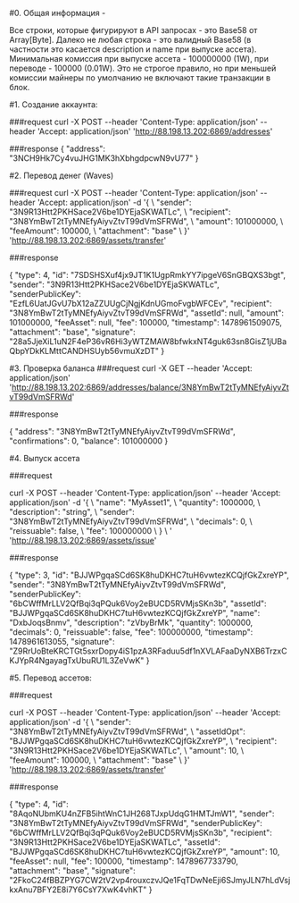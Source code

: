 #0. Общая информация - 

Все строки, которые фигурируют в API запросах - это Base58 от Array[Byte]. Далеко не любая строка - это валидный Base58 (в частности это касается description и name при выпуске ассета).
Минимальная комиссия при выпуске ассета - 100000000 (1W), при переводе - 100000 (0.01W). Это не строгое правило, но при меньшей комиссии майнеры по умолчанию не включают такие транзакции в блок.

#1. Создание аккаунта:

###request
curl -X POST --header 'Content-Type: application/json' --header 'Accept: application/json' 'http://88.198.13.202:6869/addresses'

###response
{
  "address": "3NCH9Hk7Cy4vuJHG1MK3hXbhgdpcwN9vU77"
}

#2. Перевод денег (Waves)

###request
curl -X POST --header 'Content-Type: application/json' --header 'Accept: application/json' -d '{ \ 
    "sender": "3N9R13Htt2PKHSace2V6be1DYEjaSKWATLc", \ 
    "recipient": "3N8YmBwT2tTyMNEfyAiyvZtvT99dVmSFRWd", \ 
    "amount": 101000000, \ 
    "feeAmount": 100000, \ 
    "attachment": "base" \ 
  }' 'http://88.198.13.202:6869/assets/transfer'

###response

{
  "type": 4,
  "id": "7SDSHSXuf4jx9JT1K1UgpRmkYY7ipgeV6SnGBQXS3bgt",
  "sender": "3N9R13Htt2PKHSace2V6be1DYEjaSKWATLc",
  "senderPublicKey": "EzfL6UatJGvU7bX12aZZUUgCjNgjKdnUGmoFvgbWFCEv",
  "recipient": "3N8YmBwT2tTyMNEfyAiyvZtvT99dVmSFRWd",
  "assetId": null,
  "amount": 101000000,
  "feeAsset": null,
  "fee": 100000,
  "timestamp": 1478961509075,
  "attachment": "base",
  "signature": "28a5JjeXiL1uN2F4eP36vR6Hi3yWTZMAW8bfwkxNT4guk63sn8GisZ1jUBaQbpYDkKLMttCANDHSUyb56vmuXzDT"
}

#3. Проверка баланса
###request
curl -X GET --header 'Accept: application/json' 'http://88.198.13.202:6869/addresses/balance/3N8YmBwT2tTyMNEfyAiyvZtvT99dVmSFRWd'

###response

{
  "address": "3N8YmBwT2tTyMNEfyAiyvZtvT99dVmSFRWd",
  "confirmations": 0,
  "balance": 101000000
}

#4. Выпуск ассета

###request

curl -X POST --header 'Content-Type: application/json' --header 'Accept: application/json' -d '{ \ 
   "name": "MyAsset1", \ 
   "quantity": 1000000, \ 
   "description": "string", \ 
   "sender": "3N8YmBwT2tTyMNEfyAiyvZtvT99dVmSFRWd", \ 
   "decimals": 0, \ 
   "reissuable": false, \ 
   "fee": 100000000 \ 
 } \ 
 ' 'http://88.198.13.202:6869/assets/issue'

###response

{
  "type": 3,
  "id": "BJJWPgqaSCd6SK8huDKHC7tuH6vwtezKCQjfGkZxreYP",
  "sender": "3N8YmBwT2tTyMNEfyAiyvZtvT99dVmSFRWd",
  "senderPublicKey": "6bCWffMrLLV2QfBqi3qPQuk6Voy2eBUCD5RVMjsSKn3b",
  "assetId": "BJJWPgqaSCd6SK8huDKHC7tuH6vwtezKCQjfGkZxreYP",
  "name": "DxbJoqsBnmv",
  "description": "zVbyBrMk",
  "quantity": 1000000,
  "decimals": 0,
  "reissuable": false,
  "fee": 100000000,
  "timestamp": 1478961613055,
  "signature": "Z9RrUoBteKRCTGt5sxrDopy4iS1pzA3RFaduu5df1nXVLAFaaDyNXB6TrzxCKJYpR4NgayagTxUbuRU1L3ZeVwK"
}

#5. Перевод ассетов: 

###request

curl -X POST --header 'Content-Type: application/json' --header 'Accept: application/json' -d '{ \ 
    "sender": "3N8YmBwT2tTyMNEfyAiyvZtvT99dVmSFRWd", \ 
    "assetIdOpt": "BJJWPgqaSCd6SK8huDKHC7tuH6vwtezKCQjfGkZxreYP", \ 
    "recipient": "3N9R13Htt2PKHSace2V6be1DYEjaSKWATLc", \ 
    "amount": 10, \ 
    "feeAmount": 100000, \ 
    "attachment": "base" \ 
  }' 'http://88.198.13.202:6869/assets/transfer'
  
###response

{
  "type": 4,
  "id": "8AqoNUbmKU4nZFB5ihtWnC1JH268TJxpUdqG1HMTJmW1",
  "sender": "3N8YmBwT2tTyMNEfyAiyvZtvT99dVmSFRWd",
  "senderPublicKey": "6bCWffMrLLV2QfBqi3qPQuk6Voy2eBUCD5RVMjsSKn3b",
  "recipient": "3N9R13Htt2PKHSace2V6be1DYEjaSKWATLc",
  "assetId": "BJJWPgqaSCd6SK8huDKHC7tuH6vwtezKCQjfGkZxreYP",
  "amount": 10,
  "feeAsset": null,
  "fee": 100000,
  "timestamp": 1478967733790,
  "attachment": "base",
  "signature": "2FkoC24fBBZPYG7CW2tV2vp4rouxczvJQe1FqTDwNeEji6SJmyJLN7hLdVsjkxAnu7BFY2E8i7Y6CsY7XwK4vhKT"
}